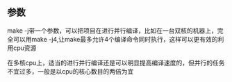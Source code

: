 ## 参数

make -j带一个参数，可以把项目在进行并行编译，比如在一台双核的机器上，完全可以用make -j4,让make最多允许4个编译命令同时执行，这样可以更有效的利用cpu资源

在多核cpu上，适当的进行并行编译还是可以明显提高编译速度的，但并行的任务不宜过多，一般是以cpu的核心数目的两倍为宜